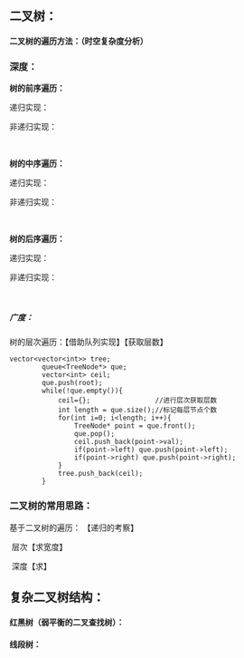 ## **二叉树：**

#### 二叉树的遍历方法：（时空复杂度分析）

### **深度：**

**树的前序遍历：**

递归实现：



非递归实现：

​			

**树的中序遍历：**

递归实现：



非递归实现：

​		

**树的后序遍历：**

递归实现：



非递归实现：

​		

##### **广度：**

树的层次遍历：【借助队列实现】【获取层数】

```
vector<vector<int>> tree;
        queue<TreeNode*> que;
        vector<int> ceil;
        que.push(root);
        while(!que.empty()){
            ceil={};                //进行层次获取层数
            int length = que.size();//标记每层节点个数
            for(int i=0; i<length; i++){
                TreeNode* point = que.front();
                que.pop();
                ceil.push_back(point->val);
                if(point->left) que.push(point->left);
                if(point->right) que.push(point->right);
            }
            tree.push_back(ceil);
        }
```

### 二叉树的常用思路：

 基于二叉树的遍历： 【递归的考察】

​             层次【求宽度】

​			 深度【求】

## **复杂二叉树结构：**

#### **红黑树**（弱平衡的二叉查找树）：





#### **线段树：**



